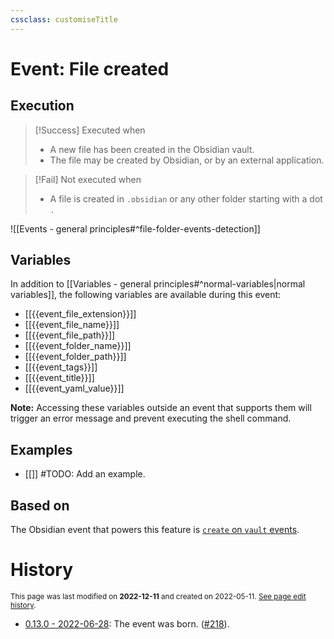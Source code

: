 ```yaml
---
cssclass: customiseTitle
---
```

# Event: File created
## Execution
> [!Success] Executed when
> - A new file has been created in the Obsidian vault.
> - The file may be created by Obsidian, or by an external application.

> [!Fail] Not executed when
> - A file is created in `.obsidian` or any other folder starting with a dot `.`

![[Events - general principles#^file-folder-events-detection]]

## Variables

In addition to [[Variables - general principles#^normal-variables|normal variables]], the following variables are available during this event:

- [[{{event_file_extension}}]]
- [[{{event_file_name}}]]
- [[{{event_file_path}}]]
- [[{{event_folder_name}}]]
- [[{{event_folder_path}}]]
- [[{{event_tags}}]]
- [[{{event_title}}]]
- [[{{event_yaml_value}}]]

**Note:** Accessing these variables outside an event that supports them will trigger an error message and prevent executing the shell command.

## Examples
- [[]] #TODO: Add an example.

## Based on
The Obsidian event that powers this feature is [`create` on `vault` events](https://github.com/obsidianmd/obsidian-api/blob/763a243b4ec295c9c460560e9b227c8f18d8199b/obsidian.d.ts#L3256).

# History
<small>This page was last modified on <strong>2022-12-11</strong> and created on 2022-05-11. <a href="https://github.com/Taitava/obsidian-shellcommands-documentation/commits/main/./Events/File%20created.md">See page edit history</a>.</small>
- [0.13.0 - 2022-06-28](https://github.com/Taitava/obsidian-shellcommands/blob/main/CHANGELOG.md#0130---2022-06-28): The event was born. ([#218](https://github.com/Taitava/obsidian-shellcommands/issues/123)).